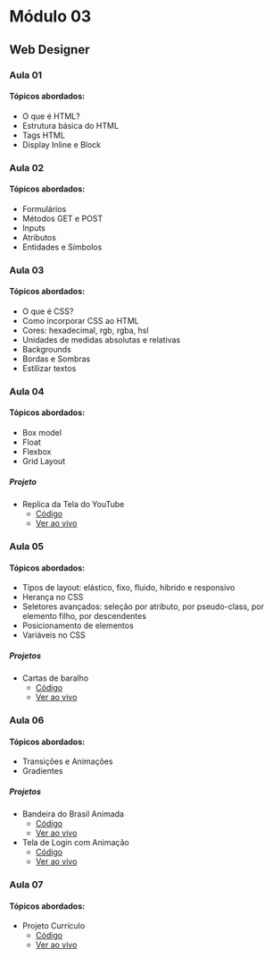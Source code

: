 # Módulo 03

## Web Designer

### Aula 01
#### Tópicos abordados:
- O que é HTML?
- Estrutura básica do HTML
- Tags HTML
- Display Inline e Block

### Aula 02
#### Tópicos abordados:
- Formulários
- Métodos GET e POST
- Inputs
- Atributos
- Entidades e Símbolos

### Aula 03
#### Tópicos abordados:
- O que é CSS?
- Como incorporar CSS ao HTML
- Cores: hexadecimal, rgb, rgba, hsl
- Unidades de medidas absolutas e relativas
- Backgrounds
- Bordas e Sombras
- Estilizar textos

### Aula 04
#### Tópicos abordados:
- Box model
- Float
- Flexbox
- Grid Layout

##### Projeto
- Replica da Tela do YouTube
  - [Código](youtube/index.html)
  - [Ver ao vivo](https://elainefs.github.io/programador-web-ifto-2023/modulo-03/youtube)

### Aula 05
#### Tópicos abordados:
- Tipos de layout: elástico, fixo, fluido, hibrido e responsivo
- Herança no CSS
- Seletores avançados: seleção por atributo, por pseudo-class, por elemento filho, por descendentes
- Posicionamento de elementos
- Variáveis no CSS

##### Projetos
- Cartas de baralho
  - [Código](cartas-baralho/index.html)
  - [Ver ao vivo](https://elainefs.github.io/programador-web-ifto-2023/modulo-03/cartas-baralho)

### Aula 06
#### Tópicos abordados:
- Transições e Animações
- Gradientes

##### Projetos
- Bandeira do Brasil Animada
  - [Código](bandeira-animada/index.html)
  - [Ver ao vivo](https://elainefs.github.io/programador-web-ifto-2023/modulo-03/bandeira-animada/)
- Tela de Login com Animação
  - [Código](login-animado/index.html)
  - [Ver ao vivo](https://elainefs.github.io/programador-web-ifto-2023/modulo-03/login-animado)

### Aula 07
#### Tópicos abordados:
- Projeto Currículo
  - [Código](projeto-curriculo/index.html)
  - [Ver ao vivo](https://elainefs.github.io/programador-web-ifto-2023/modulo-03/projeto-curriculo)